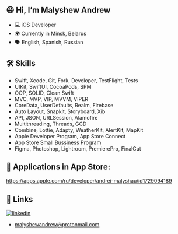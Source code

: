 
## 😃 Hi, I’m Malyshew Andrew
- 💻 iOS Developer
- 🌍 Currently in Minsk, Belarus
- 🗣️ English, Spanish, Russian

## 🛠 Skills
- Swift, Xcode, Git, Fork, Developer, TestFlight, Tests
- UIKit, SwiftUI, CocoaPods, SPM
- OOP, SOLID, Clean Swift
- MVC, MVP, VIP, MVVM, VIPER
- CoreData, UserDefaults, Realm, Firebase
- Auto Layout, Snapkit, Storyboard, Xib
- API, JSON, URLSession, Alamofire
- Multithreading, Threads, GCD
- Combine, Lottie, Adapty, WeatherKit, AlertKit, MapKit
- Apple Developer Program, App Store Connect
- App Store Small Bussiness Program
- Figma, Photoshop, Lightroom, PremierePro, FinalCut

## 📲 Applications in App Store:
https://apps.apple.com/ru/developer/andrei-malyshau/id1729094189

## 🔗 Links

[![linkedin](https://img.shields.io/badge/linkedin-0A66C2?style=for-the-badge&logo=linkedin&logoColor=white)](https://www.linkedin.com/in/malyshewandrew/)
- malyshewandrew@protonmail.com

